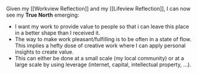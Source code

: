 Given my [[Workview Reflection]] and my [[Lifeview Reflection]], I can now see my **True North** emerging:

- I want my work to provide value to people so that i can leave this place in a better shape than I received it.
- The way to make work pleasant/fulfilling is to be often in a state of flow. This implies a hefty dose of creative work where I can apply personal insights to create value.
- This can either be done at a small scale (my local community) or at a large scale by using leverage (internet, capital, intellectual property, ...).
